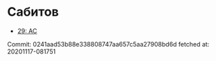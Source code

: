 # Сабитов
- [29: AC](29.md)

Commit: 0241aad53b88e338808747aa657c5aa27908bd6d
 fetched at: 20201117-081751
